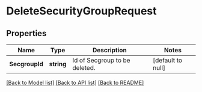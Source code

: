 # DeleteSecurityGroupRequest

## Properties
Name | Type | Description | Notes
------------ | ------------- | ------------- | -------------
**SecgroupId** | **string** | Id of Secgroup to be deleted. | [default to null]

[[Back to Model list]](../README.md#documentation-for-models) [[Back to API list]](../README.md#documentation-for-api-endpoints) [[Back to README]](../README.md)


